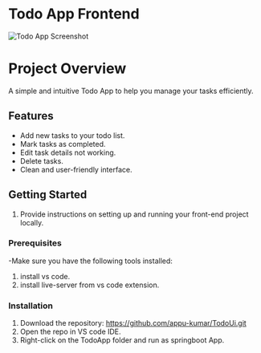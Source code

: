 # Todo App Frontend

![Todo App Screenshot](https://imgur.com/eJendji)

# Project Overview
A simple and intuitive Todo App to help you manage your tasks efficiently.

## Features

- Add new tasks to your todo list.
- Mark tasks as completed.
- Edit task details not working.
- Delete tasks.
- Clean and user-friendly interface.

## Getting Started
 1. Provide instructions on setting up and running your front-end project locally.
### Prerequisites

-Make sure you have the following tools installed:
1. install vs code.
2. install live-server from vs code extension.

### Installation
1. Download the repository: https://github.com/appu-kumar/TodoUi.git
2. Open the repo in VS code IDE.
3. Right-click on the TodoApp folder and run as springboot App.

